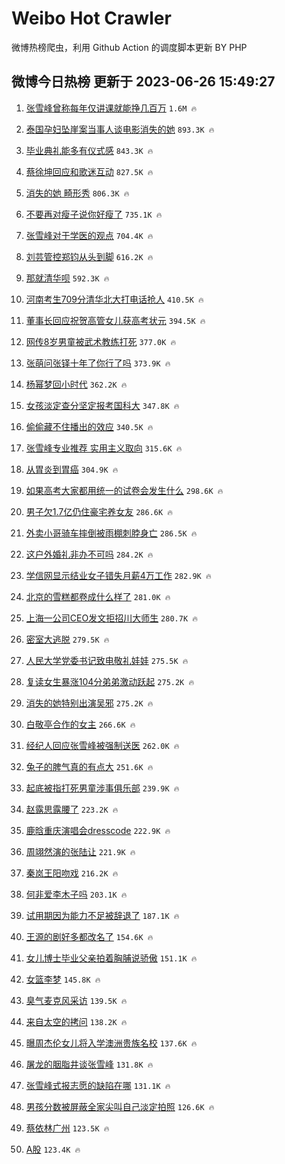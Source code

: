 # Weibo Hot Crawler 



微博热榜爬虫，利用 Github Action 的调度脚本更新 BY PHP 


## 微博今日热榜 更新于 2023-06-26 15:49:27 
1. [张雪峰曾称每年仅讲课就能挣几百万](https://s.weibo.com/weibo?q=%23%E5%BC%A0%E9%9B%AA%E5%B3%B0%E6%9B%BE%E7%A7%B0%E6%AF%8F%E5%B9%B4%E4%BB%85%E8%AE%B2%E8%AF%BE%E5%B0%B1%E8%83%BD%E6%8C%A3%E5%87%A0%E7%99%BE%E4%B8%87%23&t=31&band_rank=1&Refer=top) `1.6M 🔥` 

1. [泰国孕妇坠崖案当事人谈电影消失的她](https://s.weibo.com/weibo?q=%23%E6%B3%B0%E5%9B%BD%E5%AD%95%E5%A6%87%E5%9D%A0%E5%B4%96%E6%A1%88%E5%BD%93%E4%BA%8B%E4%BA%BA%E8%B0%88%E7%94%B5%E5%BD%B1%E6%B6%88%E5%A4%B1%E7%9A%84%E5%A5%B9%23&t=31&band_rank=2&Refer=top) `893.3K 🔥` 

1. [毕业典礼能多有仪式感](https://s.weibo.com/weibo?q=%23%E6%AF%95%E4%B8%9A%E5%85%B8%E7%A4%BC%E8%83%BD%E5%A4%9A%E6%9C%89%E4%BB%AA%E5%BC%8F%E6%84%9F%23&t=31&band_rank=3&Refer=top) `843.3K 🔥` 

1. [蔡徐坤回应和歌迷互动](https://s.weibo.com/weibo?q=%23%E8%94%A1%E5%BE%90%E5%9D%A4%E5%9B%9E%E5%BA%94%E5%92%8C%E6%AD%8C%E8%BF%B7%E4%BA%92%E5%8A%A8%23&t=31&band_rank=4&Refer=top) `827.5K 🔥` 

1. [消失的她 畸形秀](https://s.weibo.com/weibo?q=%E6%B6%88%E5%A4%B1%E7%9A%84%E5%A5%B9%20%E7%95%B8%E5%BD%A2%E7%A7%80&t=31&band_rank=5&Refer=top) `806.3K 🔥` 

1. [不要再对瘦子说你好瘦了](https://s.weibo.com/weibo?q=%23%E4%B8%8D%E8%A6%81%E5%86%8D%E5%AF%B9%E7%98%A6%E5%AD%90%E8%AF%B4%E4%BD%A0%E5%A5%BD%E7%98%A6%E4%BA%86%23&t=31&band_rank=6&Refer=top) `735.1K 🔥` 

1. [张雪峰对于学医的观点](https://s.weibo.com/weibo?q=%E5%BC%A0%E9%9B%AA%E5%B3%B0%E5%AF%B9%E4%BA%8E%E5%AD%A6%E5%8C%BB%E7%9A%84%E8%A7%82%E7%82%B9&t=31&band_rank=7&Refer=top) `704.4K 🔥` 

1. [刘芸管控郑钧从头到脚](https://s.weibo.com/weibo?q=%23%E5%88%98%E8%8A%B8%E7%AE%A1%E6%8E%A7%E9%83%91%E9%92%A7%E4%BB%8E%E5%A4%B4%E5%88%B0%E8%84%9A%23&t=31&band_rank=8&Refer=top) `616.2K 🔥` 

1. [那就清华呗](https://s.weibo.com/weibo?q=%23%E9%82%A3%E5%B0%B1%E6%B8%85%E5%8D%8E%E5%91%97%23&t=31&band_rank=9&Refer=top) `592.3K 🔥` 

1. [河南考生709分清华北大打电话抢人](https://s.weibo.com/weibo?q=%23%E6%B2%B3%E5%8D%97%E8%80%83%E7%94%9F709%E5%88%86%E6%B8%85%E5%8D%8E%E5%8C%97%E5%A4%A7%E6%89%93%E7%94%B5%E8%AF%9D%E6%8A%A2%E4%BA%BA%23&t=31&band_rank=10&Refer=top) `410.5K 🔥` 

1. [董事长回应祝贺高管女儿获高考状元](https://s.weibo.com/weibo?q=%23%E8%91%A3%E4%BA%8B%E9%95%BF%E5%9B%9E%E5%BA%94%E7%A5%9D%E8%B4%BA%E9%AB%98%E7%AE%A1%E5%A5%B3%E5%84%BF%E8%8E%B7%E9%AB%98%E8%80%83%E7%8A%B6%E5%85%83%23&t=31&band_rank=11&Refer=top) `394.5K 🔥` 

1. [网传8岁男童被武术教练打死](https://s.weibo.com/weibo?q=%23%E7%BD%91%E4%BC%A08%E5%B2%81%E7%94%B7%E7%AB%A5%E8%A2%AB%E6%AD%A6%E6%9C%AF%E6%95%99%E7%BB%83%E6%89%93%E6%AD%BB%23&t=31&band_rank=12&Refer=top) `377.0K 🔥` 

1. [张萌问张铎十年了你行了吗](https://s.weibo.com/weibo?q=%23%E5%BC%A0%E8%90%8C%E9%97%AE%E5%BC%A0%E9%93%8E%E5%8D%81%E5%B9%B4%E4%BA%86%E4%BD%A0%E8%A1%8C%E4%BA%86%E5%90%97%23&t=31&band_rank=13&Refer=top) `373.9K 🔥` 

1. [杨幂梦回小时代](https://s.weibo.com/weibo?q=%23%E6%9D%A8%E5%B9%82%E6%A2%A6%E5%9B%9E%E5%B0%8F%E6%97%B6%E4%BB%A3%23&t=31&band_rank=14&Refer=top) `362.2K 🔥` 

1. [女孩淡定查分坚定报考国科大](https://s.weibo.com/weibo?q=%23%E5%A5%B3%E5%AD%A9%E6%B7%A1%E5%AE%9A%E6%9F%A5%E5%88%86%E5%9D%9A%E5%AE%9A%E6%8A%A5%E8%80%83%E5%9B%BD%E7%A7%91%E5%A4%A7%23&t=31&band_rank=15&Refer=top) `347.8K 🔥` 

1. [偷偷藏不住播出的效应](https://s.weibo.com/weibo?q=%23%E5%81%B7%E5%81%B7%E8%97%8F%E4%B8%8D%E4%BD%8F%E6%92%AD%E5%87%BA%E7%9A%84%E6%95%88%E5%BA%94%23&t=31&band_rank=16&Refer=top) `340.5K 🔥` 

1. [张雪峰专业推荐 实用主义取向](https://s.weibo.com/weibo?q=%E5%BC%A0%E9%9B%AA%E5%B3%B0%E4%B8%93%E4%B8%9A%E6%8E%A8%E8%8D%90%20%E5%AE%9E%E7%94%A8%E4%B8%BB%E4%B9%89%E5%8F%96%E5%90%91&t=31&band_rank=17&Refer=top) `315.6K 🔥` 

1. [从胃炎到胃癌](https://s.weibo.com/weibo?q=%E4%BB%8E%E8%83%83%E7%82%8E%E5%88%B0%E8%83%83%E7%99%8C&t=31&band_rank=18&Refer=top) `304.9K 🔥` 

1. [如果高考大家都用统一的试卷会发生什么](https://s.weibo.com/weibo?q=%E5%A6%82%E6%9E%9C%E9%AB%98%E8%80%83%E5%A4%A7%E5%AE%B6%E9%83%BD%E7%94%A8%E7%BB%9F%E4%B8%80%E7%9A%84%E8%AF%95%E5%8D%B7%E4%BC%9A%E5%8F%91%E7%94%9F%E4%BB%80%E4%B9%88&t=31&band_rank=19&Refer=top) `298.6K 🔥` 

1. [男子欠1.7亿仍住豪宅养女友](https://s.weibo.com/weibo?q=%23%E7%94%B7%E5%AD%90%E6%AC%A01.7%E4%BA%BF%E4%BB%8D%E4%BD%8F%E8%B1%AA%E5%AE%85%E5%85%BB%E5%A5%B3%E5%8F%8B%23&t=31&band_rank=20&Refer=top) `286.6K 🔥` 

1. [外卖小哥骑车摔倒被雨棚刺脖身亡](https://s.weibo.com/weibo?q=%23%E5%A4%96%E5%8D%96%E5%B0%8F%E5%93%A5%E9%AA%91%E8%BD%A6%E6%91%94%E5%80%92%E8%A2%AB%E9%9B%A8%E6%A3%9A%E5%88%BA%E8%84%96%E8%BA%AB%E4%BA%A1%23&t=31&band_rank=21&Refer=top) `286.5K 🔥` 

1. [这户外婚礼非办不可吗](https://s.weibo.com/weibo?q=%23%E8%BF%99%E6%88%B7%E5%A4%96%E5%A9%9A%E7%A4%BC%E9%9D%9E%E5%8A%9E%E4%B8%8D%E5%8F%AF%E5%90%97%23&t=31&band_rank=22&Refer=top) `284.2K 🔥` 

1. [学信网显示结业女子错失月薪4万工作](https://s.weibo.com/weibo?q=%23%E5%AD%A6%E4%BF%A1%E7%BD%91%E6%98%BE%E7%A4%BA%E7%BB%93%E4%B8%9A%E5%A5%B3%E5%AD%90%E9%94%99%E5%A4%B1%E6%9C%88%E8%96%AA4%E4%B8%87%E5%B7%A5%E4%BD%9C%23&t=31&band_rank=23&Refer=top) `282.9K 🔥` 

1. [北京的雪糕都卷成什么样了](https://s.weibo.com/weibo?q=%23%E5%8C%97%E4%BA%AC%E7%9A%84%E9%9B%AA%E7%B3%95%E9%83%BD%E5%8D%B7%E6%88%90%E4%BB%80%E4%B9%88%E6%A0%B7%E4%BA%86%23&t=31&band_rank=24&Refer=top) `281.0K 🔥` 

1. [上海一公司CEO发文拒招川大师生](https://s.weibo.com/weibo?q=%23%E4%B8%8A%E6%B5%B7%E4%B8%80%E5%85%AC%E5%8F%B8CEO%E5%8F%91%E6%96%87%E6%8B%92%E6%8B%9B%E5%B7%9D%E5%A4%A7%E5%B8%88%E7%94%9F%23&t=31&band_rank=25&Refer=top) `280.7K 🔥` 

1. [密室大逃脱](https://s.weibo.com/weibo?q=%E5%AF%86%E5%AE%A4%E5%A4%A7%E9%80%83%E8%84%B1&t=31&band_rank=26&Refer=top) `279.5K 🔥` 

1. [人民大学党委书记致电敬礼娃娃](https://s.weibo.com/weibo?q=%23%E4%BA%BA%E6%B0%91%E5%A4%A7%E5%AD%A6%E5%85%9A%E5%A7%94%E4%B9%A6%E8%AE%B0%E8%87%B4%E7%94%B5%E6%95%AC%E7%A4%BC%E5%A8%83%E5%A8%83%23&t=31&band_rank=27&Refer=top) `275.5K 🔥` 

1. [复读女生暴涨104分弟弟激动跃起](https://s.weibo.com/weibo?q=%23%E5%A4%8D%E8%AF%BB%E5%A5%B3%E7%94%9F%E6%9A%B4%E6%B6%A8104%E5%88%86%E5%BC%9F%E5%BC%9F%E6%BF%80%E5%8A%A8%E8%B7%83%E8%B5%B7%23&t=31&band_rank=28&Refer=top) `275.2K 🔥` 

1. [消失的她特别出演吴邪](https://s.weibo.com/weibo?q=%23%E6%B6%88%E5%A4%B1%E7%9A%84%E5%A5%B9%E7%89%B9%E5%88%AB%E5%87%BA%E6%BC%94%E5%90%B4%E9%82%AA%23&t=31&band_rank=29&Refer=top) `275.2K 🔥` 

1. [白敬亭合作的女主](https://s.weibo.com/weibo?q=%23%E7%99%BD%E6%95%AC%E4%BA%AD%E5%90%88%E4%BD%9C%E7%9A%84%E5%A5%B3%E4%B8%BB%23&t=31&band_rank=30&Refer=top) `266.6K 🔥` 

1. [经纪人回应张雪峰被强制送医](https://s.weibo.com/weibo?q=%23%E7%BB%8F%E7%BA%AA%E4%BA%BA%E5%9B%9E%E5%BA%94%E5%BC%A0%E9%9B%AA%E5%B3%B0%E8%A2%AB%E5%BC%BA%E5%88%B6%E9%80%81%E5%8C%BB%23&t=31&band_rank=31&Refer=top) `262.0K 🔥` 

1. [兔子的脾气真的有点大](https://s.weibo.com/weibo?q=%E5%85%94%E5%AD%90%E7%9A%84%E8%84%BE%E6%B0%94%E7%9C%9F%E7%9A%84%E6%9C%89%E7%82%B9%E5%A4%A7&t=31&band_rank=32&Refer=top) `251.6K 🔥` 

1. [起底被指打死男童涉事俱乐部](https://s.weibo.com/weibo?q=%23%E8%B5%B7%E5%BA%95%E8%A2%AB%E6%8C%87%E6%89%93%E6%AD%BB%E7%94%B7%E7%AB%A5%E6%B6%89%E4%BA%8B%E4%BF%B1%E4%B9%90%E9%83%A8%23&t=31&band_rank=33&Refer=top) `239.9K 🔥` 

1. [赵露思露腰了](https://s.weibo.com/weibo?q=%23%E8%B5%B5%E9%9C%B2%E6%80%9D%E9%9C%B2%E8%85%B0%E4%BA%86%23&t=31&band_rank=34&Refer=top) `223.2K 🔥` 

1. [鹿晗重庆演唱会dresscode](https://s.weibo.com/weibo?q=%23%E9%B9%BF%E6%99%97%E9%87%8D%E5%BA%86%E6%BC%94%E5%94%B1%E4%BC%9Adresscode%23&t=31&band_rank=35&Refer=top) `222.9K 🔥` 

1. [周翊然演的张陆让](https://s.weibo.com/weibo?q=%E5%91%A8%E7%BF%8A%E7%84%B6%E6%BC%94%E7%9A%84%E5%BC%A0%E9%99%86%E8%AE%A9&t=31&band_rank=36&Refer=top) `221.9K 🔥` 

1. [秦岚王阳吻戏](https://s.weibo.com/weibo?q=%23%E7%A7%A6%E5%B2%9A%E7%8E%8B%E9%98%B3%E5%90%BB%E6%88%8F%23&t=31&band_rank=37&Refer=top) `216.2K 🔥` 

1. [何非爱李木子吗](https://s.weibo.com/weibo?q=%23%E4%BD%95%E9%9D%9E%E7%88%B1%E6%9D%8E%E6%9C%A8%E5%AD%90%E5%90%97%23&t=31&band_rank=38&Refer=top) `203.1K 🔥` 

1. [试用期因为能力不足被辞退了](https://s.weibo.com/weibo?q=%23%E8%AF%95%E7%94%A8%E6%9C%9F%E5%9B%A0%E4%B8%BA%E8%83%BD%E5%8A%9B%E4%B8%8D%E8%B6%B3%E8%A2%AB%E8%BE%9E%E9%80%80%E4%BA%86%23&t=31&band_rank=39&Refer=top) `187.1K 🔥` 

1. [王源的剧好多都改名了](https://s.weibo.com/weibo?q=%23%E7%8E%8B%E6%BA%90%E7%9A%84%E5%89%A7%E5%A5%BD%E5%A4%9A%E9%83%BD%E6%94%B9%E5%90%8D%E4%BA%86%23&t=31&band_rank=40&Refer=top) `154.6K 🔥` 

1. [女儿博士毕业父亲拍着胸脯说骄傲](https://s.weibo.com/weibo?q=%23%E5%A5%B3%E5%84%BF%E5%8D%9A%E5%A3%AB%E6%AF%95%E4%B8%9A%E7%88%B6%E4%BA%B2%E6%8B%8D%E7%9D%80%E8%83%B8%E8%84%AF%E8%AF%B4%E9%AA%84%E5%82%B2%23&t=31&band_rank=41&Refer=top) `151.1K 🔥` 

1. [女篮李梦](https://s.weibo.com/weibo?q=%E5%A5%B3%E7%AF%AE%E6%9D%8E%E6%A2%A6&t=31&band_rank=42&Refer=top) `145.8K 🔥` 

1. [臭气麦克风采访](https://s.weibo.com/weibo?q=%E8%87%AD%E6%B0%94%E9%BA%A6%E5%85%8B%E9%A3%8E%E9%87%87%E8%AE%BF&t=31&band_rank=43&Refer=top) `139.5K 🔥` 

1. [来自太空的拷问](https://s.weibo.com/weibo?q=%23%E6%9D%A5%E8%87%AA%E5%A4%AA%E7%A9%BA%E7%9A%84%E6%8B%B7%E9%97%AE%23&t=31&band_rank=44&Refer=top) `138.2K 🔥` 

1. [曝周杰伦女儿将入学澳洲贵族名校](https://s.weibo.com/weibo?q=%23%E6%9B%9D%E5%91%A8%E6%9D%B0%E4%BC%A6%E5%A5%B3%E5%84%BF%E5%B0%86%E5%85%A5%E5%AD%A6%E6%BE%B3%E6%B4%B2%E8%B4%B5%E6%97%8F%E5%90%8D%E6%A0%A1%23&t=31&band_rank=45&Refer=top) `137.6K 🔥` 

1. [屠龙的胭脂井谈张雪峰](https://s.weibo.com/weibo?q=%E5%B1%A0%E9%BE%99%E7%9A%84%E8%83%AD%E8%84%82%E4%BA%95%E8%B0%88%E5%BC%A0%E9%9B%AA%E5%B3%B0&t=31&band_rank=46&Refer=top) `131.8K 🔥` 

1. [张雪峰式报志愿的缺陷在哪](https://s.weibo.com/weibo?q=%23%E5%BC%A0%E9%9B%AA%E5%B3%B0%E5%BC%8F%E6%8A%A5%E5%BF%97%E6%84%BF%E7%9A%84%E7%BC%BA%E9%99%B7%E5%9C%A8%E5%93%AA%23&t=31&band_rank=47&Refer=top) `131.1K 🔥` 

1. [男孩分数被屏蔽全家尖叫自己淡定拍照](https://s.weibo.com/weibo?q=%23%E7%94%B7%E5%AD%A9%E5%88%86%E6%95%B0%E8%A2%AB%E5%B1%8F%E8%94%BD%E5%85%A8%E5%AE%B6%E5%B0%96%E5%8F%AB%E8%87%AA%E5%B7%B1%E6%B7%A1%E5%AE%9A%E6%8B%8D%E7%85%A7%23&t=31&band_rank=48&Refer=top) `126.6K 🔥` 

1. [蔡依林广州](https://s.weibo.com/weibo?q=%E8%94%A1%E4%BE%9D%E6%9E%97%E5%B9%BF%E5%B7%9E&t=31&band_rank=49&Refer=top) `123.5K 🔥` 

1. [A股](https://s.weibo.com/weibo?q=A%E8%82%A1&t=31&band_rank=50&Refer=top) `123.4K 🔥` 

